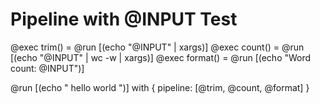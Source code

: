 # Pipeline with @INPUT Test

@exec trim() = @run [(echo "@INPUT" | xargs)]
@exec count() = @run [(echo "@INPUT" | wc -w | xargs)]
@exec format() = @run [(echo "Word count: @INPUT")]

@run [(echo "  hello   world  ")] with {
  pipeline: [@trim, @count, @format]
}

